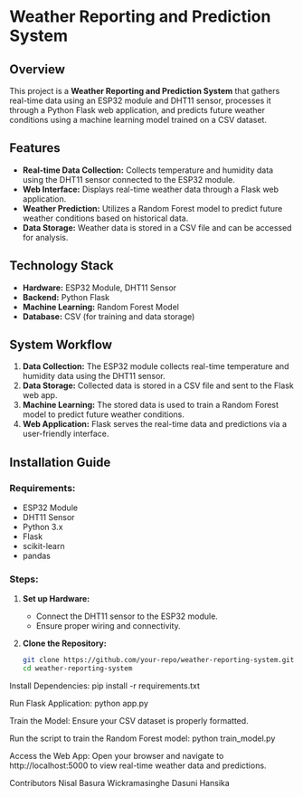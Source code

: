# Weather Reporting and Prediction System

## Overview
This project is a **Weather Reporting and Prediction System** that gathers real-time data using an ESP32 module and DHT11 sensor, processes it through a Python Flask web application, and predicts future weather conditions using a machine learning model trained on a CSV dataset.

## Features
- **Real-time Data Collection:** Collects temperature and humidity data using the DHT11 sensor connected to the ESP32 module.
- **Web Interface:** Displays real-time weather data through a Flask web application.
- **Weather Prediction:** Utilizes a Random Forest model to predict future weather conditions based on historical data.
- **Data Storage:** Weather data is stored in a CSV file and can be accessed for analysis.

## Technology Stack
- **Hardware:** ESP32 Module, DHT11 Sensor
- **Backend:** Python Flask
- **Machine Learning:** Random Forest Model
- **Database:** CSV (for training and data storage)

## System Workflow
1. **Data Collection:** The ESP32 module collects real-time temperature and humidity data using the DHT11 sensor.
2. **Data Storage:** Collected data is stored in a CSV file and sent to the Flask web app.
3. **Machine Learning:** The stored data is used to train a Random Forest model to predict future weather conditions.
4. **Web Application:** Flask serves the real-time data and predictions via a user-friendly interface.

## Installation Guide
### Requirements:
- ESP32 Module
- DHT11 Sensor
- Python 3.x
- Flask
- scikit-learn
- pandas

### Steps:
1. **Set up Hardware:**
   - Connect the DHT11 sensor to the ESP32 module.
   - Ensure proper wiring and connectivity.

2. **Clone the Repository:**
   ```bash
   git clone https://github.com/your-repo/weather-reporting-system.git
   cd weather-reporting-system

Install Dependencies:
pip install -r requirements.txt

Run Flask Application:
python app.py

Train the Model:
Ensure your CSV dataset is properly formatted.

Run the script to train the Random Forest model:
python train_model.py

Access the Web App:
Open your browser and navigate to http://localhost:5000 to view real-time weather data and predictions.

Contributors
Nisal Basura Wickramasinghe
Dasuni Hansika
